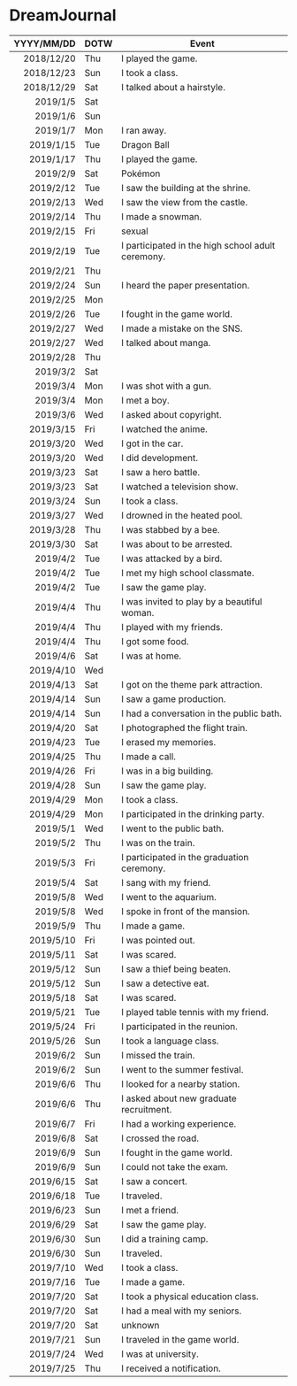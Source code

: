 # DreamJournal

|YYYY/MM/DD|DOTW|Event|
|--:|--|--|
|2018/12/20|Thu|I played the game.|
|2018/12/23|Sun|I took a class.|
|2018/12/29|Sat|I talked about a hairstyle.|
|2019/1/5|Sat||
|2019/1/6|Sun||
|2019/1/7|Mon|I ran away.|
|2019/1/15|Tue|Dragon Ball|
|2019/1/17|Thu|I played the game.|
|2019/2/9|Sat|Pokémon|
|2019/2/12|Tue|I saw the building at the shrine.|
|2019/2/13|Wed|I saw the view from the castle.|
|2019/2/14|Thu|I made a snowman.|
|2019/2/15|Fri|sexual|
|2019/2/19|Tue|I participated in the high school adult ceremony.|
|2019/2/21|Thu||
|2019/2/24|Sun|I heard the paper presentation.|
|2019/2/25|Mon||
|2019/2/26|Tue|I fought in the game world.|
|2019/2/27|Wed|I made a mistake on the SNS.|
|2019/2/27|Wed|I talked about manga.|
|2019/2/28|Thu||
|2019/3/2|Sat||
|2019/3/4|Mon|I was shot with a gun.|
|2019/3/4|Mon|I met a boy.|
|2019/3/6|Wed|I asked about copyright.|
|2019/3/15|Fri|I watched the anime.|
|2019/3/20|Wed|I got in the car.|
|2019/3/20|Wed|I did development.|
|2019/3/23|Sat|I saw a hero battle.|
|2019/3/23|Sat|I watched a television show.|
|2019/3/24|Sun|I took a class.|
|2019/3/27|Wed|I drowned in the heated pool.|
|2019/3/28|Thu|I was stabbed by a bee.|
|2019/3/30|Sat|I was about to be arrested.|
|2019/4/2|Tue|I was attacked by a bird.|
|2019/4/2|Tue|I met my high school classmate.|
|2019/4/2|Tue|I saw the game play.|
|2019/4/4|Thu|I was invited to play by a beautiful woman.|
|2019/4/4|Thu|I played with my friends.|
|2019/4/4|Thu|I got some food.|
|2019/4/6|Sat|I was at home.|
|2019/4/10|Wed||
|2019/4/13|Sat|I got on the theme park attraction.|
|2019/4/14|Sun|I saw a game production.|
|2019/4/14|Sun|I had a conversation in the public bath.|
|2019/4/20|Sat|I photographed the flight train.|
|2019/4/23|Tue|I erased my memories.|
|2019/4/25|Thu|I made a call.|
|2019/4/26|Fri|I was in a big building.|
|2019/4/28|Sun|I saw the game play.|
|2019/4/29|Mon|I took a class.|
|2019/4/29|Mon|I participated in the drinking party.|
|2019/5/1|Wed|I went to the public bath.|
|2019/5/2|Thu|I was on the train.|
|2019/5/3|Fri|I participated in the graduation ceremony.|
|2019/5/4|Sat|I sang with my friend.|
|2019/5/8|Wed|I went to the aquarium.|
|2019/5/8|Wed|I spoke in front of the mansion.|
|2019/5/9|Thu|I made a game.|
|2019/5/10|Fri|I was pointed out.|
|2019/5/11|Sat|I was scared.|
|2019/5/12|Sun|I saw a thief being beaten.|
|2019/5/12|Sun|I saw a detective eat.|
|2019/5/18|Sat|I was scared.|
|2019/5/21|Tue|I played table tennis with my friend.|
|2019/5/24|Fri|I participated in the reunion.|
|2019/5/26|Sun|I took a language class.|
|2019/6/2|Sun|I missed the train.|
|2019/6/2|Sun|I went to the summer festival.|
|2019/6/6|Thu|I looked for a nearby station.|
|2019/6/6|Thu|I asked about new graduate recruitment.|
|2019/6/7|Fri|I had a working experience.|
|2019/6/8|Sat|I crossed the road.|
|2019/6/9|Sun|I fought in the game world.|
|2019/6/9|Sun|I could not take the exam.|
|2019/6/15|Sat|I saw a concert.|
|2019/6/18|Tue|I traveled.|
|2019/6/23|Sun|I met a friend.|
|2019/6/29|Sat|I saw the game play.|
|2019/6/30|Sun|I did a training camp.|
|2019/6/30|Sun|I traveled.|
|2019/7/10|Wed|I took a class.|
|2019/7/16|Tue|I made a game.|
|2019/7/20|Sat|I took a physical education class.|
|2019/7/20|Sat|I had a meal with my seniors.|
|2019/7/20|Sat|unknown|
|2019/7/21|Sun|I traveled in the game world.|
|2019/7/24|Wed|I was at university.|
|2019/7/25|Thu|I received a notification.|
